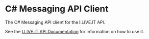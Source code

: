 # C# Messaging API Client

The C# Messaging API client for the I.LIVE.IT API.

See the [I.LIVE.IT API Documentation](https://developers.iliveit.co.za/docs) for information on how to use it.
